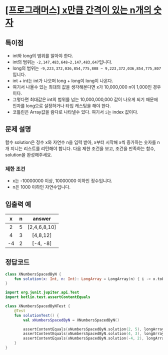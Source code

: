 # [\[프로그래머스\] x만큼 간격이 있는 n개의 숫자](https://programmers.co.kr/learn/courses/30/lessons/12954)

## 특이점

- int와 long의 범위를 알아야 한다.
- int의 범위는 `-2,147,483,648~2,147,483,647`입니다.
- long의 범위는 `-9,223,372,036,854,775,808 ~ 9,223,372,036,854,775,807`입니다.
- int + int는 int가 나오며 long + long이 long이 나온다.
- 여기서 나올수 있는 최대의 값을 생각해본다면 x가 10,000,000 n이 1,000인 경우이다.
- 그렇다면 최대값은 int의 범위를 넘는 10,000,000,000 값이 나오게 되기 때문에 인자를 long으로 설정하거나 타입 캐스팅을 해야 한다.
- 코틀린은 Array값을 람다로 나타낼수 있다. 여기서 `i`는 index 값이다.

## 문제 설명

함수 solution은 정수 x와 자연수 n을 입력 받아, x부터 시작해 x씩 증가하는 숫자를 n개 지니는 리스트를 리턴해야 합니다. 다음 제한 조건을 보고, 조건을 만족하는 함수, solution을 완성해주세요.

### 제한 조건

- x는 -10000000 이상, 10000000 이하인 정수입니다.
- n은 1000 이하인 자연수입니다.

## 입출력 예

x | n | answer
:---: | :---: | :---:
2 | 5 | [2,4,6,8,10]
4 | 3 | [4,8,12]
-4 | 2 | [-4, -8]

## 정답코드

```kotlin
class XNumbersSpacedByN {
    fun solution(x: Int, n: Int): LongArray = LongArray(n) { i -> x.toLong() * (i + 1) }
}
```

```kotlin
import org.junit.jupiter.api.Test
import kotlin.test.assertContentEquals

class XNumbersSpacedByNTest {
    @Test
    fun solutionTest() {
        val xNumbersSpacedByN = XNumbersSpacedByN()

        assertContentEquals(xNumbersSpacedByN.solution(2, 5), longArrayOf(2, 4, 6, 8, 10))
        assertContentEquals(xNumbersSpacedByN.solution(4, 3), longArrayOf(4, 8, 12))
        assertContentEquals(xNumbersSpacedByN.solution(-4, 2), longArrayOf(-4, -8))
    }
}
```